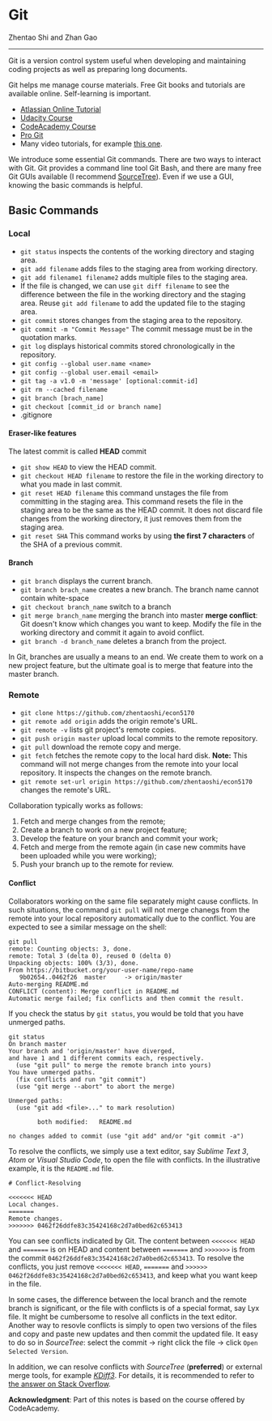 
# Git


Zhentao Shi and Zhan Gao

---

Git is a version control system useful when developing and maintaining
coding projects as well as preparing long documents.

Git helps me manage course materials. Free Git books and tutorials are available online.
Self-learning is important.

* [Atlassian Online Tutorial](https://www.atlassian.com/git/tutorials)
* [Udacity Course](https://www.udacity.com/course/how-to-use-git-and-github--ud775)
* [CodeAcademy Course](https://www.codecademy.com/learn/learn-git)
* [Pro Git](http://git-scm.com/book/en/v2)
* Many video tutorials, for example [this one](https://www.youtube.com/watch?v=SWYqp7iY_Tc).

We introduce some essential Git commands.
There are two ways to interact with Git. Git provides a command line tool Git Bash,
and there are many free Git GUIs available (I recommend [SourceTree](https://www.sourcetreeapp.com/)).
Even if we use a GUI, knowing the basic commands is helpful.


## Basic Commands

### Local

* `git status` inspects the contents of the working directory and staging area.
* `git add filename` adds files to the staging area from working directory.
* `git add filename1 filename2` adds multiple files to the staging area.
* If the file is changed, we can use `git diff filename` to see the difference between the file in the working directory and the staging area. Reuse `git add filename` to add the updated file to the staging area.
* `git commit` stores changes from the staging area to the repository.
* `git commit -m "Commit Message"` The commit message must be in the quotation marks.
* `git log` displays historical commits stored chronologically in the repository.
* `git config --global user.name <name>`
* `git config --global user.email <email>`
* `git tag -a v1.0 -m 'message' [optional:commit-id]`
* `git rm --cached filename`
* `git branch [brach_name]`
* `git checkout [commit_id or branch name]`
* .gitignore

#### Eraser-like features

The latest commit is called **HEAD** commit
* `git show HEAD`  to view the HEAD commit.
* `git checkout HEAD filename` to restore the file in the working directory to what you made in last commit.
* `git reset HEAD filename` this command unstages the file from committing in the staging area. This command resets the file in the staging area to be the same as the HEAD commit. It does not discard file changes from the working directory, it just removes them from the staging area.
* `git reset SHA` This command works by using **the first 7 characters** of the SHA of a previous commit.

#### Branch
* `git branch` displays the current branch.
* `git branch brach_name` creates a new branch. The branch name cannot contain white-space
* `git checkout branch_name` switch to a branch
* `git merge branch_name` merging the branch into master
**merge conflict**: Git doesn't know which changes you want to keep. Modify the file in the working directory and commit it again to avoid conflict.
* `git branch -d branch_name` deletes a branch from the project.

In Git, branches are usually a means to an end. We create them to work on a new project feature, but the ultimate goal is to merge that feature into the master branch.

### Remote

* `git clone https://github.com/zhentaoshi/econ5170`
* `git remote add origin` adds the origin remote's URL.
* `git remote -v` lists git project's remote copies.
* `git push origin master` upload local commits to the remote repository.
* `git pull` download the remote copy and merge.
* `git fetch` fetches the remote copy to the local hard disk. **Note:** This command will not merge changes from the remote into your local repository. It inspects the changes on the remote branch.
* `git remote set-url origin https://github.com/zhentaoshi/econ5170` changes the remote's URL.

Collaboration typically works as follows:
1. Fetch and merge changes from the remote;
2. Create a branch to work on a new project feature;
3. Develop the feature on your branch and commit your work;
4. Fetch and merge from the remote again (in case new commits have been uploaded while you were working);
5. Push your branch up to the remote for review.

#### Conflict

Collaborators working on the same file separately might cause conflicts. In such situations, the command `git pull` will not merge chanegs from the remote into your local repository automatically due to the conflict. You are expected to see a similar message on the shell:
```
git pull
remote: Counting objects: 3, done.
remote: Total 3 (delta 0), reused 0 (delta 0)
Unpacking objects: 100% (3/3), done.
From https://bitbucket.org/your-user-name/repo-name
   9b02654..0462f26  master     -> origin/master
Auto-merging README.md
CONFLICT (content): Merge conflict in README.md
Automatic merge failed; fix conflicts and then commit the result.
```

If you check the status by `git status`, you would be told that you have unmerged paths.
```
git status
On branch master
Your branch and 'origin/master' have diverged,
and have 1 and 1 different commits each, respectively.
  (use "git pull" to merge the remote branch into yours)
You have unmerged paths.
  (fix conflicts and run "git commit")
  (use "git merge --abort" to abort the merge)

Unmerged paths:
  (use "git add <file>..." to mark resolution)

        both modified:   README.md

no changes added to commit (use "git add" and/or "git commit -a")
```

To resolve the conflicts, we simply use a text editor, say *Sublime Text 3*, *Atom* or *Visual Studio Code*, to open the file with conflicts. In the illustrative example, it is the `README.md` file.

```
# Conflict-Resolving

<<<<<<< HEAD
Local changes.
=======
Remote changes.
>>>>>>> 0462f26ddfe83c35424168c2d7a0bed62c653413
```

You can see conflicts indicated by Git. The content between `<<<<<<< HEAD` and `=======` is on HEAD and content between `=======` and `>>>>>>>` is from the commit `0462f26ddfe83c35424168c2d7a0bed62c653413`. To resolve the conflicts, you just remove `<<<<<<< HEAD`, `=======` and `>>>>>> 0462f26ddfe83c35424168c2d7a0bed62c653413`, and keep what you want keep in the file.

In some cases, the difference between the local branch and the remote branch is significant, or the file with conflicts is of a special format, say Lyx file. It might be cumbersome to resolve all conflicts in the text editor. Another way to resovle conflicts is simply to open two versions of the files and copy and paste new updates and then commit the updated file. It easy to do so in *SourceTree*: select the commit -> right click the file -> click `Open Selected Version`.

In addition, we can resolve conflicts with *SourceTree* (**preferred**) or external merge tools, for example [*KDiff3*](http://kdiff3.sourceforge.net/). For details, it is recommended to refer to [the answer on Stack Overflow](https://stackoverflow.com/questions/16800280/how-to-interactively-visually-resolve-conflicts-in-sourcetree-git).


**Acknowledgment**: Part of this notes is based on the course offered by CodeAcademy.
